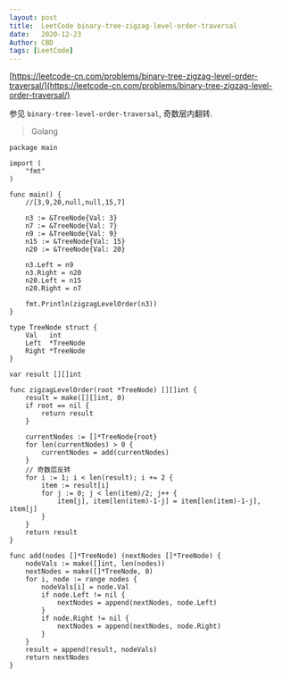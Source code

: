 ```yaml
---
layout: post
title:  LeetCode binary-tree-zigzag-level-order-traversal
date:   2020-12-23
Author: CBD
tags: [LeetCode]
---
```


[https://leetcode-cn.com/problems/binary-tree-zigzag-level-order-traversal/](https://leetcode-cn.com/problems/binary-tree-zigzag-level-order-traversal/)

参见 `binary-tree-level-order-traversal`, 奇数层内翻转.

>Golang

```golang
package main

import (
	"fmt"
)

func main() {
	//[3,9,20,null,null,15,7]

	n3 := &TreeNode{Val: 3}
	n7 := &TreeNode{Val: 7}
	n9 := &TreeNode{Val: 9}
	n15 := &TreeNode{Val: 15}
	n20 := &TreeNode{Val: 20}

	n3.Left = n9
	n3.Right = n20
	n20.Left = n15
	n20.Right = n7

	fmt.Println(zigzagLevelOrder(n3))
}

type TreeNode struct {
	Val   int
	Left  *TreeNode
	Right *TreeNode
}

var result [][]int

func zigzagLevelOrder(root *TreeNode) [][]int {
	result = make([][]int, 0)
	if root == nil {
		return result
	}

	currentNodes := []*TreeNode{root}
	for len(currentNodes) > 0 {
		currentNodes = add(currentNodes)
	}
	// 奇数层反转
	for i := 1; i < len(result); i += 2 {
		item := result[i]
		for j := 0; j < len(item)/2; j++ {
			item[j], item[len(item)-1-j] = item[len(item)-1-j], item[j]
		}
	}
	return result
}

func add(nodes []*TreeNode) (nextNodes []*TreeNode) {
	nodeVals := make([]int, len(nodes))
	nextNodes = make([]*TreeNode, 0)
	for i, node := range nodes {
		nodeVals[i] = node.Val
		if node.Left != nil {
			nextNodes = append(nextNodes, node.Left)
		}
		if node.Right != nil {
			nextNodes = append(nextNodes, node.Right)
		}
	}
	result = append(result, nodeVals)
	return nextNodes
}

```
